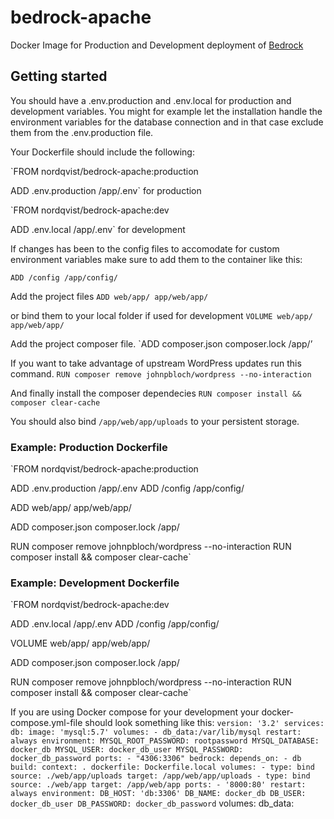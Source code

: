 # bedrock-apache

Docker Image for Production and Development deployment of [Bedrock](https://roots.io/bedrock/)

## Getting started

You should have a .env.production and .env.local for production and development variables. You might for example let the installation handle the environment variables for the database connection and in that case exclude them from the .env.production file.

Your Dockerfile should include the following:

`FROM nordqvist/bedrock-apache:production

ADD .env.production /app/.env` 
for production

`FROM nordqvist/bedrock-apache:dev

ADD .env.local /app/.env` 
for development

If changes has been to the config files to accomodate for custom environment variables make sure to add them to the container like this:

`ADD /config /app/config/`

Add the project files
`ADD web/app/ app/web/app/`

or bind them to your local folder if used for development
`VOLUME web/app/ app/web/app/`

Add the project composer file.
`ADD composer.json composer.lock /app/’

If you want to take advantage of upstream WordPress updates run this command.
`RUN composer remove johnpbloch/wordpress --no-interaction`

And finally install the composer dependecies
`RUN composer install && composer clear-cache`

You should also bind `/app/web/app/uploads` to your persistent storage.

### Example: Production Dockerfile

`FROM nordqvist/bedrock-apache:production

ADD .env.production /app/.env
ADD /config /app/config/

ADD web/app/ app/web/app/

ADD composer.json composer.lock /app/

RUN composer remove johnpbloch/wordpress --no-interaction
RUN composer install && composer clear-cache`

### Example: Development Dockerfile

`FROM nordqvist/bedrock-apache:dev

ADD .env.local /app/.env
ADD /config /app/config/

VOLUME web/app/ app/web/app/

ADD composer.json composer.lock /app/

RUN composer remove johnpbloch/wordpress --no-interaction
RUN composer install && composer clear-cache`

If you are using Docker compose for your development your docker-compose.yml-file should look something like this:
`version: '3.2'
services:
  db:
    image: 'mysql:5.7'
    volumes:
      - db_data:/var/lib/mysql
    restart: always
    environment:
      MYSQL_ROOT_PASSWORD: rootpassword
      MYSQL_DATABASE: docker_db
      MYSQL_USER: docker_db_user
      MYSQL_PASSWORD: docker_db_password
    ports:
      - "4306:3306"
  bedrock:
    depends_on:
      - db
    build:
        context: .
        dockerfile: Dockerfile.local
    volumes:
      - type: bind
        source: ./web/app/uploads
        target: /app/web/app/uploads
      - type: bind
        source: ./web/app
        target: /app/web/app
    ports:
      - '8000:80'
    restart: always
    environment:
      DB_HOST: 'db:3306'
      DB_NAME: docker_db
      DB_USER: docker_db_user
      DB_PASSWORD: docker_db_password`
volumes:
    db_data:
